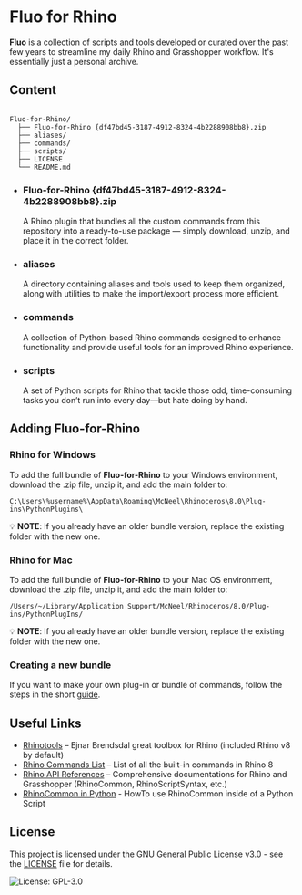 # Fluo for Rhino

**Fluo** is a collection of scripts and tools developed or curated over the past few years to streamline my daily Rhino and Grasshopper workflow.
  It's essentially just a personal archive.


## Content

```plaintext

Fluo-for-Rhino/
  ├── Fluo-for-Rhino {df47bd45-3187-4912-8324-4b2288908bb8}.zip
  ├── aliases/
  ├── commands/
  ├── scripts/
  ├── LICENSE
  └── README.md
```

- ### Fluo-for-Rhino {df47bd45-3187-4912-8324-4b2288908bb8}.zip 
   A Rhino plugin that bundles all the custom commands from this repository into a ready-to-use package — simply download, unzip, and place it in the correct folder.

- ### aliases
  A directory containing aliases and tools used to keep them organized, along with utilities to make the import/export process more efficient.

- ### commands
  A collection of Python-based Rhino commands designed to enhance functionality and provide useful tools for an improved Rhino experience.

- ### scripts
  A set of Python scripts for Rhino that tackle those odd, time-consuming tasks you don’t run into every day—but hate doing by hand. 

## Adding Fluo-for-Rhino
### Rhino for Windows
To add the full bundle of **Fluo-for-Rhino** to your Windows environment, download the .zip file, unzip it, and add the main folder to:

```plaintext
C:\Users\%username%\AppData\Roaming\McNeel\Rhinoceros\8.0\Plug-ins\PythonPlugins\
```
💡 **NOTE**: If you already have an older bundle version, replace the existing folder with the new one.

### Rhino for Mac
To add the full bundle of **Fluo-for-Rhino** to your Mac OS environment, download the .zip file, unzip it, and add the main folder to:

```plaintext
/Users/~/Library/Application Support/McNeel/Rhinoceros/8.0/Plug-ins/PythonPlugIns/
```


💡 **NOTE**: If you already have an older bundle version, replace the existing folder with the new one.

### Creating a new bundle
If you want to make your own plug-in or bundle of commands, follow the steps in the short [guide](/commands/AddingPlugins.md).


## Useful Links

- [Rhinotools](https://github.com/ejnaren/rhinotools/tree/master)  –  Ejnar Brendsdal great toolbox for Rhino (included Rhino v8 by default)
- [Rhino Commands List](https://docs.mcneel.com/rhino/8/help/en-us/commandlist/command_list.htm)  –  List of all the built-in commands in Rhino 8
- [Rhino API References](https://developer.rhino3d.com/api/)  –  Comprehensive documentations for Rhino and Grasshopper (RhinoCommon, RhinoScriptSyntax, etc.)
- [RhinoCommon in Python](https://developer.rhino3d.com/guides/rhinopython/using-rhinocommon-from-python/)  -  HowTo use RhinoCommon inside of a Python Script



## License

This project is licensed under the GNU General Public License v3.0 - see the [LICENSE](LICENSE) file for details.

![License: GPL-3.0](https://img.shields.io/badge/License-GPL%20v3-blue.svg)

